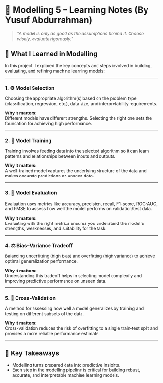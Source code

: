 # 🔢 Modelling 5 – Learning Notes (By Yusuf Abdurrahman)

> *"A model is only as good as the assumptions behind it. Choose wisely, evaluate rigorously."*

## 📘 What I Learned in Modelling

In this project, I explored the key concepts and steps involved in building, evaluating, and refining machine learning models:

---

### 1. ⚙️ Model Selection

Choosing the appropriate algorithm(s) based on the problem type (classification, regression, etc.), data size, and interpretability requirements.

**Why it matters:**  
Different models have different strengths. Selecting the right one sets the foundation for achieving high performance.

---

### 2. 📐 Model Training

Training involves feeding data into the selected algorithm so it can learn patterns and relationships between inputs and outputs.

**Why it matters:**  
A well-trained model captures the underlying structure of the data and makes accurate predictions on unseen data.

---

### 3. 🧪 Model Evaluation

Evaluation uses metrics like accuracy, precision, recall, F1-score, ROC-AUC, and RMSE to assess how well the model performs on validation/test data.

**Why it matters:**  
Evaluating with the right metrics ensures you understand the model's strengths, weaknesses, and suitability for the task.

---

### 4. ⚖️ Bias–Variance Tradeoff

Balancing underfitting (high bias) and overfitting (high variance) to achieve optimal generalization performance.

**Why it matters:**  
Understanding this tradeoff helps in selecting model complexity and improving predictive performance on unseen data.

---

### 5. 🔁 Cross-Validation

A method for assessing how well a model generalizes by training and testing on different subsets of the data.

**Why it matters:**  
Cross-validation reduces the risk of overfitting to a single train-test split and provides a more reliable performance estimate.

---

## 📌 Key Takeaways

- Modelling turns prepared data into predictive insights.
- Each step in the modelling pipeline is critical for building robust, accurate, and interpretable machine learning models.
